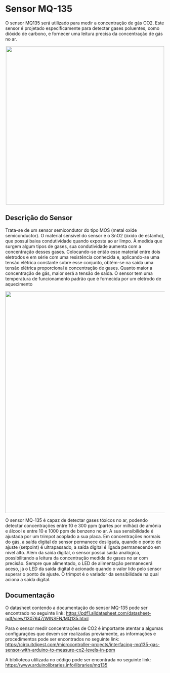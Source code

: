 # Sensor MQ-135

O sensor MQ135 será utilizado para medir a concentração de gás CO2. Este sensor é projetado especificamente para detectar gases poluentes, como dióxido de carbono, e fornecer uma leitura precisa da concentração de gás no ar. 

<div align="center">
<img src="https://user-images.githubusercontent.com/82607547/217625996-9c177883-c29c-4934-99b6-d2d57828031a.png" width="500" />
</div>


## Descrição do Sensor
Trata-se de um sensor semicondutor do tipo MOS (metal oxide semiconductor). O material sensível do sensor é o SnO2 (óxido de estanho), que possui baixa condutividade quando exposta ao ar limpo. À medida que surgem algum tipos de gases, sua condutividade aumenta com a concentração desses gases. Colocando-se então esse material entre dois eletrodos e em série com uma resistência conhecida e, aplicando-se uma tensão elétrica constante sobre esse conjunto, obtém-se na saída uma tensão elétrica proporcional à concentração de gases. Quanto maior a concentração de gás, maior será a tensão de saída. O sensor tem uma temperatura de funcionamento padrão que é fornecida por um eletrodo de aquecimento

<div align="center">
<img src="https://user-images.githubusercontent.com/82607547/217800135-6a3f9601-1a80-42e7-b663-99c64d0111f0.png" width="700" />
</div>

O sensor MQ-135 é capaz de detectar gases tóxicos no ar, podendo detectar concentrações entre 10 e 300 ppm (partes por milhão) de amônia e álcool e entre 10 e 1000 ppm de benzeno no ar. A sua sensibilidade é ajustada por um trimpot acoplado a sua placa. Em concentrações normais do gás, a saída digital do sensor permanece desligada, quando o ponto de ajuste (setpoint) é ultrapassado, a saída digital é ligada permanecendo em nível alto. Além da saída digital, o sensor possui saída analógica, possibilitando a leitura da concentração medida de gases no ar com precisão. Sempre que alimentado, o LED de alimentação permanecerá aceso, já o LED da saída digital é acionado quando o valor lido pelo sensor superar o ponto de ajuste. O trimpot é o variador da sensibilidade na qual aciona a saída digital.

## Documentação
O datasheet contendo a documentação do sensor MQ-135 pode ser encontrado no seguinte link: <a>https://pdf1.alldatasheet.com/datasheet-pdf/view/1307647/WINSEN/MQ135.html</a>

Para o sensor medir concentrações de CO2 é importante atentar a algumas configurações que devem ser realizadas previamente, as informações e procedimentos pode ser encontrados no seguinte link: <a>https://circuitdigest.com/microcontroller-projects/interfacing-mq135-gas-sensor-with-arduino-to-measure-co2-levels-in-ppm</a>

A biblioteca utilizada no código pode ser encontrada no seguinte link: <a>https://www.arduinolibraries.info/libraries/mq135</a>
